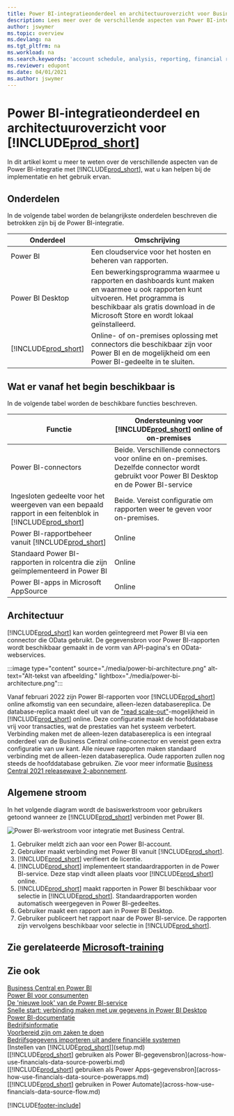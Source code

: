 ```yaml
---
title: Power BI-integratieonderdeel en architectuuroverzicht voor Business Central | Microsoft Docs
description: Lees meer over de verschillende aspecten van Power BI-integratie met Business Central.
author: jswymer
ms.topic: overview
ms.devlang: na
ms.tgt_pltfrm: na
ms.workload: na
ms.search.keywords: 'account schedule, analysis, reporting, financial report, business intelligence, KPI'
ms.reviewer: edupont
ms.date: 04/01/2021
ms.author: jswymer
---
```

# <a name="power-bi-integration-component-and-architecture-overview-for-"></a><a name="power-bi-integration-component-and-architecture-overview-for-"></a>Power BI-integratieonderdeel en architectuuroverzicht voor [!INCLUDE[prod_short](includes/prod_short.md)]

In dit artikel komt u meer te weten over de verschillende aspecten van de Power BI-integratie met [!INCLUDE[prod_short](includes/prod_short.md)], wat u kan helpen bij de implementatie en het gebruik ervan.

## <a name="components"></a><a name="components"></a>Onderdelen

In de volgende tabel worden de belangrijkste onderdelen beschreven die betrokken zijn bij de Power BI-integratie.

|Onderdeel|Omschrijving|
|---------|-----------|
|Power BI|Een cloudservice voor het hosten en beheren van rapporten.|
|Power BI Desktop|Een bewerkingsprogramma waarmee u rapporten en dashboards kunt maken en waarmee u ook rapporten kunt uitvoeren. Het programma is beschikbaar als gratis download in de Microsoft Store en wordt lokaal geïnstalleerd.|
|[!INCLUDE[prod_short](includes/prod_short.md)]|Online- of on-premises oplossing met connectors die beschikbaar zijn voor Power BI en de mogelijkheid om een Power BI-gedeelte in te sluiten.|

## <a name="whats-available-from-the-start"></a><a name="whats-available-from-the-start"></a>Wat er vanaf het begin beschikbaar is

In de volgende tabel worden de beschikbare functies beschreven.

|Functie|Ondersteuning voor [!INCLUDE[prod_short](includes/prod_short.md)] online of on-premises|
|-------|---------------------|
|Power BI-connectors|Beide. Verschillende connectors voor online en on-premises. Dezelfde connector wordt gebruikt voor Power BI Desktop en de Power BI-service |
|Ingesloten gedeelte voor het weergeven van een bepaald rapport in een feitenblok in [!INCLUDE[prod_short](includes/prod_short.md)]|Beide. Vereist configuratie om rapporten weer te geven voor on-premises.|
|Power BI-rapportbeheer vanuit [!INCLUDE[prod_short](includes/prod_short.md)]|Online|
|Standaard Power BI-rapporten in rolcentra die zijn geïmplementeerd in Power BI|Online|
|Power BI-apps in Microsoft AppSource|Online|

## <a name="architecture"></a><a name="architecture"></a>Architectuur

[!INCLUDE[prod_short](includes/prod_short.md)] kan worden geïntegreerd met Power BI via een connector die OData gebruikt. De gegevensbron voor Power BI-rapporten wordt beschikbaar gemaakt in de vorm van API-pagina's en OData-webservices.

:::image type="content" source="./media/power-bi-architecture.png" alt-text="Alt-tekst van afbeelding." lightbox="./media/power-bi-architecture.png":::

Vanaf februari 2022 zijn Power BI-rapporten voor [!INCLUDE[prod_short](includes/prod_short.md)] online afkomstig van een secundaire, alleen-lezen databasereplica. De database-replica maakt deel uit van de ["read scale-out"](/dynamics365/business-central/dev-itpro/administration/database-read-scale-out-overview)-mogelijkheid in [!INCLUDE[prod_short](includes/prod_short.md)] online. Deze configuratie maakt de hoofddatabase vrij voor transacties, wat de prestaties van het systeem verbetert. Verbinding maken met de alleen-lezen databasereplica is een integraal onderdeel van de Business Central online-connector en vereist geen extra configuratie van uw kant. Alle nieuwe rapporten maken standaard verbinding met de alleen-lezen databasereplica. Oude rapporten zullen nog steeds de hoofddatabase gebruiken. Zie voor meer informatie [Business Central 2021 releasewave 2-abonnement](/dynamics365-release-plan/2021wave2/smb/dynamics365-business-central/use-secondary-read-only-database-power-bi-reporting).

## <a name="general-flow"></a><a name="general-flow"></a>Algemene stroom

In het volgende diagram wordt de basiswerkstroom voor gebruikers getoond wanneer ze [!INCLUDE[prod_short](includes/prod_short.md)] verbinden met Power BI.

![Power BI-werkstroom voor integratie met Business Central.](./media/power-bi-flow.png)

1. Gebruiker meldt zich aan voor een Power BI-account.
2. Gebruiker maakt verbinding met Power BI vanuit [!INCLUDE[prod_short](includes/prod_short.md)].
3. [!INCLUDE[prod_short](includes/prod_short.md)] verifieert de licentie.
4. [!INCLUDE[prod_short](includes/prod_short.md)] implementeert standaardrapporten in de Power BI-service. Deze stap vindt alleen plaats voor [!INCLUDE[prod_short](includes/prod_short.md)] online.
5. [!INCLUDE[prod_short](includes/prod_short.md)] maakt rapporten in Power BI beschikbaar voor selectie in [!INCLUDE[prod_short](includes/prod_short.md)]. Standaardrapporten worden automatisch weergegeven in Power BI-gedeeltes.
6. Gebruiker maakt een rapport aan in Power BI Desktop.
7. Gebruiker publiceert het rapport naar de Power BI-service. De rapporten zijn vervolgens beschikbaar voor selectie in [!INCLUDE[prod_short](includes/prod_short.md)].

## <a name="see-related-microsoft-training"></a><a name="see-related-microsoft-training"></a>Zie gerelateerde [Microsoft-training](/training/modules/configure-powerbi-excel-dynamics-365-business-central/index)

## <a name="see-also"></a><a name="see-also"></a>Zie ook

[Business Central en Power BI](admin-powerbi.md)  
[Power BI voor consumenten](/power-bi/consumer/end-user-consumer)  
[De 'nieuwe look' van de Power BI-service](/power-bi/service-new-look)  
[Snelle start: verbinding maken met uw gegevens in Power BI Desktop](/power-bi/desktop-quickstart-connect-to-data)  
[Power BI-documentatie](/power-bi/)  
[Bedrijfsinformatie](bi.md)  
[Voorbereid zijn om zaken te doen](ui-get-ready-business.md)  
[Bedrijfsgegevens importeren uit andere financiële systemen](across-import-data-configuration-packages.md)  
[Instellen van [!INCLUDE[prod_short](includes/prod_short.md)]](setup.md)  
[[!INCLUDE[prod_short](includes/prod_short.md)] gebruiken als Power BI-gegevensbron](across-how-use-financials-data-source-powerbi.md)  
[[!INCLUDE[prod_short](includes/prod_short.md)] gebruiken als Power Apps-gegevensbron](across-how-use-financials-data-source-powerapps.md)  
[[!INCLUDE[prod_short](includes/prod_short.md)] gebruiken in Power Automate](across-how-use-financials-data-source-flow.md)  


[!INCLUDE[footer-include](includes/footer-banner.md)]
